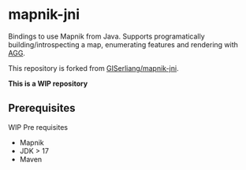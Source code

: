 mapnik-jni
==========

Bindings to use Mapnik from Java.  Supports programatically building/introspecting a map, enumerating features and rendering with [AGG](https://github.com/tomhughes/agg).

This repository is forked from [GISerliang/mapnik-jni](https://github.com/GISerliang/mapnik-jni).

**This is a WIP repository**

Prerequisites
-------------

WIP Pre requisites

* Mapnik
* JDK > 17
* Maven
